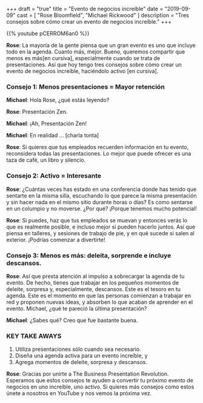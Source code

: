 +++
draft 		= "true"
title 		= "Evento de negocios increíble"
date		= "2019-09-09"
cast		= [ "Rose Bloomfield", "Michael Rickwood" ]
description = "Tres consejos sobre cómo crear un evento de negocios increíble."
+++

{{% youtube pCERROM6an0 %}}

**Rose**: La mayoría de la gente piensa que un gran evento es uno que incluye todo en la agenda. Cuanto más, mejor. Bueno, queremos compartir que menos es más[en cursiva], especialmente cuando se trata de presentaciones. Así que hoy tengo tres consejos sobre cómo crear un evento de negocios increíble, haciéndolo activo [en cursiva].

### Consejo 1: Menos presentaciones = Mayor retención

**Michael**: Hola Rose, ¿qué estás leyendo?
 
**Rose**: Presentación Zen.
 
**Michael**: ¡Ah, Presentación Zen!
 
**Michael**: En realidad ... [charla tonta]
 
**Rose**: Si quieres que tus empleados recuerden información en tu evento, reconsidera todas las presentaciones. Lo mejor que puede ofrecer es una taza de café, un libro y silencio.
 
### Consejo 2: Activo = Interesante
 
**Rose**: ¿Cuántas veces has estado en una conferencia donde has tenido que sentarte en la misma silla, escuchando lo que parece la misma presentación  y sin hacer nada en el mismo sitio durante horas o días?  Es como sentarse en un columpio y no moverse. ¿Por qué? ¡Porque tenemos mucho potencial!
 
**Rose**: Si puedes, haz que tus empleados se muevan y entonces verás lo que  es realmente posible, e incluso mejor si pueden hacerlo juntos. Así que piensa en talleres, y sesiones de trabajo de pie, y en qué sucede si salen al exterior. ¡Podrías comenzar a divertirte!
 
### Consejo 3: Menos es más: deleita, sorprende e incluye descansos.
 
**Rose**: Así que presta atención al impulso a sobrecargar la agenda de tu evento. De hecho, tienes que trabajar en los pequeños momentos de deleite, sorpresa y, especialmente, descansos. Este es el tesoro en tu agenda. Este es el momento en que las personas comienzan a trabajar en red y proponen nuevas ideas, y absorben lo que acaban de aprender en el evento.  Michael, ¿qué te pareció la última presentación?
 
**Michael**: ¿Sabes qué? Creo que fue bastante buena.
 
### KEY TAKE AWAYS

1. Utiliza presentaciones sólo cuando sea necesario. 
2. Diseña una agenda activa para un evento increíble, y
3. Agrega momentos de deleite, sorpresa y descansos.
 
**Rose**: Gracias por unirte a The Business Presentation Revolution. Esperamos que estos consejos te ayuden a convertir tu próximo evento de negocios en uno increíble, uno activo. Si quieres más consejos como estos únete a nosotros en YouTube y nos vemos la próxima vez.